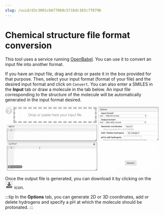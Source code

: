 ```yaml
---
slug: /uuid/d3c3001cb6f7868c571bdc165c7f879b
---
```


# Chemical structure file format conversion

This tool uses a service running [OpenBabel](http://openbabel.org/). You can use it to convert an input file into another format. 

If you have an input file, drag and drop or paste it in the box provided for that purpose. Then, select your input format (format of your file) and the desired input format and click on `Convert`. You can also enter a SMILES in the **Input** tab or draw a molecule in the tab below. An input file corresponding to the structure of the molecule will be automatically generated in the input format desired.

![example](example.gif)

Once the output file is generated, you can download it by clicking on the ![download](download.png) icon. 

:::tip
In the **Options** tab, you can generate 2D or 3D coordinates, add or delete hydrogens and specify a pH at which the molecule should be protonated.
:::
